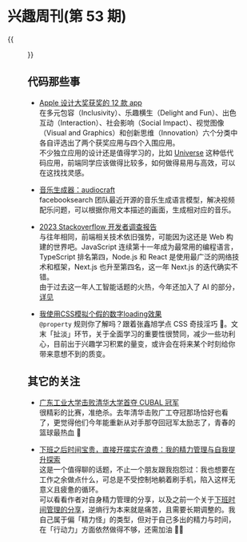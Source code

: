 # 兴趣周刊(第 53 期)


<!--more-->
{{<figure src="https://jiangbao-1258001083.cos.ap-shanghai.myqcloud.com/2023_duanwu.jpg" title="端午节安康">}}

## 代码那些事
* [Apple 设计大奖获奖的 12 款 app](https://sspai.com/post/80244)  
在多元包容（Inclusivity）、乐趣横生（Delight and Fun）、出色互动（Interaction）、社会影响（Social Impact）、视觉图像（Visual and Graphics）和创新思维（Innovation）六个分类中各自评选出了两个获奖应用与四个入围应用。  
不少独立应用的设计还是值得学习的，比如 [Universe](https://apps.apple.com/us/app/universe-website-builder/id1211437633) 这种低代码应用，前端同学应该做得比较多，如何做得易用与高效，可以在这找找灵感。

* [音乐生成器：audiocraft](https://github.com/facebookresearch/audiocraft)  
facebooksearch 团队最近开源的音乐生成语言模型，解决视频配乐问题，可以根据你用文本描述的画面，生成相对应的音乐。

* [2023 Stackoverflow 开发者调查报告](https://survey.stackoverflow.co/2023/)  
与往年相同，前端相关技术依旧强势，可能因为这还是 Web 构建的世界吧。JavaScript 连续第十一年成为最常用的编程语言，TypeScript 排名第四，Node.js 和 React 是使用最广泛的网络技术和框架，Next.js 也升至第四名，这一年 Next.js 的迭代确实不错。  
由于过去这一年人工智能话题的火热，今年还加入了 AI 的部分，[详见](https://survey.stackoverflow.co/2023/#ai)

* [我使用CSS模拟个假的数字loading效果](https://www.zhangxinxu.com/wordpress/2023/06/css-text-number-loading/)  
`@property` 规则你了解吗？跟着张鑫旭学点 CSS 奇技淫巧 🐶。文末「扯淡」环节，关于全面学习的重要性很赞同，减少一些功利心，目前出于兴趣学习积累的量变，或许会在将来某个时刻给你带来意想不到的质变。

## 其它的关注
* [广东工业大学击败清华大学首夺 CUBAL 冠军](http://sports.news.cn/c/2023-06/19/c_1129704134.htm)  
很精彩的比赛，准绝杀。去年清华击败广工夺冠那场恰好也看了，更觉得他们今年能重新从对手那夺回冠军太励志了，青春的篮球最热血 🏀

* [下班之后时间宝贵，直接开摆实在浪费：我的精力管理与自我提升探索](https://sspai.com/post/80461)  
这是一个值得聊的话题，不止一个朋友跟我抱怨过：我也想要在工作之余做点什么，可总是不受控制地躺着刷手机，陷入这样无意义且疲惫的循环。  
可以看看作者对自身精力管理的分享，以及之前一个关于[下班时间管理的分享](https://sspai.com/post/72494)，逆熵行为本来就是痛苦，且需要长期调整的。我自己属于偏「精力怪」的类型，但对于自己多出的精力与时间，在「行动力」方面依然做得不够，还需加油 💪🏻

